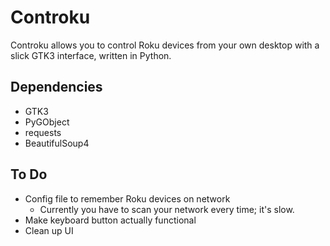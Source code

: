 # Controku
Controku allows you to control Roku devices from your own desktop with a slick GTK3 interface, written in Python.

## Dependencies
* GTK3
* PyGObject
* requests
* BeautifulSoup4

## To Do
* Config file to remember Roku devices on network
  * Currently you have to scan your network every time; it's slow.
* Make keyboard button actually functional
* Clean up UI
